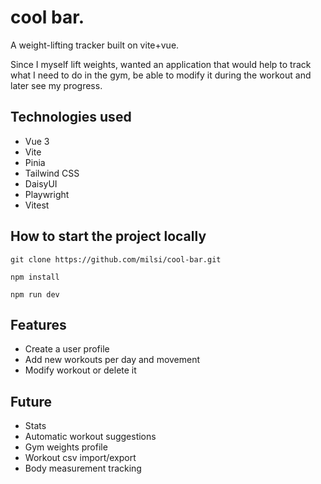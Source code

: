 # cool bar.

A weight-lifting tracker built on vite+vue.

Since I myself lift weights, wanted an application that would help to track what I need to do in the gym, be able to modify it during the workout and later see my progress.

## Technologies used

- Vue 3
- Vite
- Pinia
- Tailwind CSS
- DaisyUI
- Playwright
- Vitest

## How to start the project locally

```
git clone https://github.com/milsi/cool-bar.git
```

```
npm install
```

```
npm run dev
```

## Features

- Create a user profile
- Add new workouts per day and movement
- Modify workout or delete it

## Future

- Stats
- Automatic workout suggestions
- Gym weights profile
- Workout csv import/export
- Body measurement tracking
